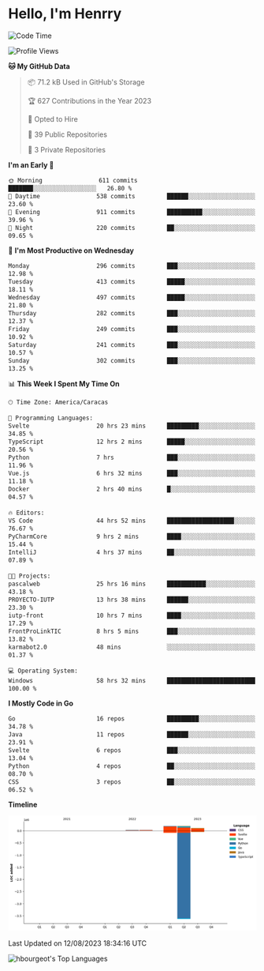 # Hello, I'm Henrry

<!--START_SECTION:waka-->
![Code Time](http://img.shields.io/badge/Code%20Time-964%20hrs%2041%20mins-blue)

![Profile Views](http://img.shields.io/badge/Profile%20Views-1-blue)

**🐱 My GitHub Data** 

> 📦 71.2 kB Used in GitHub's Storage 
 > 
> 🏆 627 Contributions in the Year 2023
 > 
> 💼 Opted to Hire
 > 
> 📜 39 Public Repositories 
 > 
> 🔑 3 Private Repositories 
 > 
**I'm an Early 🐤** 

```text
🌞 Morning                611 commits         ███████░░░░░░░░░░░░░░░░░░   26.80 % 
🌆 Daytime                538 commits         ██████░░░░░░░░░░░░░░░░░░░   23.60 % 
🌃 Evening                911 commits         ██████████░░░░░░░░░░░░░░░   39.96 % 
🌙 Night                  220 commits         ██░░░░░░░░░░░░░░░░░░░░░░░   09.65 % 
```
📅 **I'm Most Productive on Wednesday** 

```text
Monday                   296 commits         ███░░░░░░░░░░░░░░░░░░░░░░   12.98 % 
Tuesday                  413 commits         █████░░░░░░░░░░░░░░░░░░░░   18.11 % 
Wednesday                497 commits         █████░░░░░░░░░░░░░░░░░░░░   21.80 % 
Thursday                 282 commits         ███░░░░░░░░░░░░░░░░░░░░░░   12.37 % 
Friday                   249 commits         ███░░░░░░░░░░░░░░░░░░░░░░   10.92 % 
Saturday                 241 commits         ███░░░░░░░░░░░░░░░░░░░░░░   10.57 % 
Sunday                   302 commits         ███░░░░░░░░░░░░░░░░░░░░░░   13.25 % 
```


📊 **This Week I Spent My Time On** 

```text
🕑︎ Time Zone: America/Caracas

💬 Programming Languages: 
Svelte                   20 hrs 23 mins      █████████░░░░░░░░░░░░░░░░   34.85 % 
TypeScript               12 hrs 2 mins       █████░░░░░░░░░░░░░░░░░░░░   20.56 % 
Python                   7 hrs               ███░░░░░░░░░░░░░░░░░░░░░░   11.96 % 
Vue.js                   6 hrs 32 mins       ███░░░░░░░░░░░░░░░░░░░░░░   11.18 % 
Docker                   2 hrs 40 mins       █░░░░░░░░░░░░░░░░░░░░░░░░   04.57 % 

🔥 Editors: 
VS Code                  44 hrs 52 mins      ███████████████████░░░░░░   76.67 % 
PyCharmCore              9 hrs 2 mins        ████░░░░░░░░░░░░░░░░░░░░░   15.44 % 
IntelliJ                 4 hrs 37 mins       ██░░░░░░░░░░░░░░░░░░░░░░░   07.89 % 

🐱‍💻 Projects: 
pascalweb                25 hrs 16 mins      ███████████░░░░░░░░░░░░░░   43.18 % 
PROYECTO-IUTP            13 hrs 38 mins      ██████░░░░░░░░░░░░░░░░░░░   23.30 % 
iutp-front               10 hrs 7 mins       ████░░░░░░░░░░░░░░░░░░░░░   17.29 % 
FrontProLinkTIC          8 hrs 5 mins        ███░░░░░░░░░░░░░░░░░░░░░░   13.82 % 
karmabot2.0              48 mins             ░░░░░░░░░░░░░░░░░░░░░░░░░   01.37 % 

💻 Operating System: 
Windows                  58 hrs 32 mins      █████████████████████████   100.00 % 
```

**I Mostly Code in Go** 

```text
Go                       16 repos            █████████░░░░░░░░░░░░░░░░   34.78 % 
Java                     11 repos            ██████░░░░░░░░░░░░░░░░░░░   23.91 % 
Svelte                   6 repos             ███░░░░░░░░░░░░░░░░░░░░░░   13.04 % 
Python                   4 repos             ██░░░░░░░░░░░░░░░░░░░░░░░   08.70 % 
CSS                      3 repos             ██░░░░░░░░░░░░░░░░░░░░░░░   06.52 % 
```



**Timeline**

![Lines of Code chart](https://raw.githubusercontent.com/hbourgeot/hbourgeot/main/assets/bar_graph.png)


 Last Updated on 12/08/2023 18:34:16 UTC
<!--END_SECTION:waka-->

![hbourgeot's Top Languages](https://github-readme-stats.vercel.app/api/top-langs/?username=hbourgeot&theme=transparent&show_icons=true&hide_border=false&layout=donut&hide=css)
